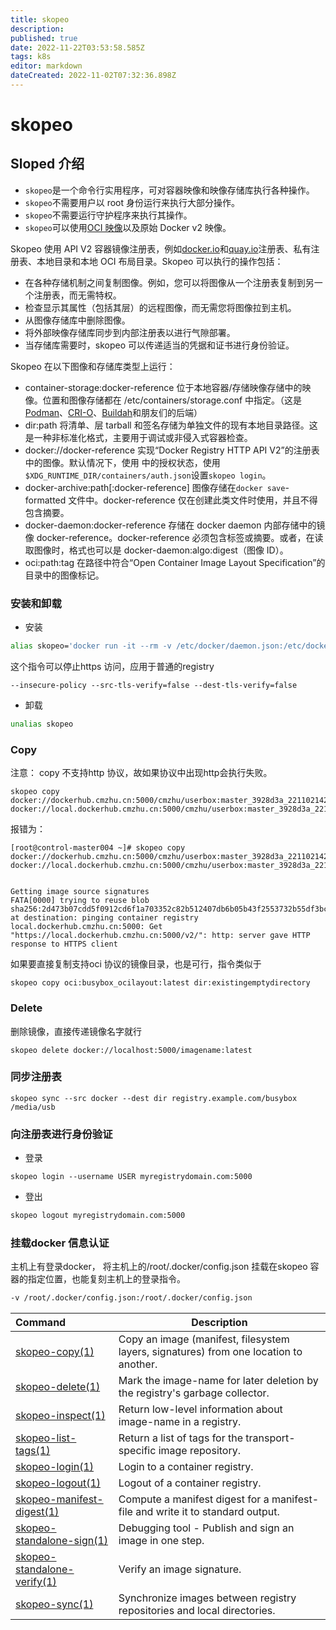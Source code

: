 ```yaml
---
title: skopeo
description: 
published: true
date: 2022-11-22T03:53:58.585Z
tags: k8s
editor: markdown
dateCreated: 2022-11-02T07:32:36.898Z
---
```


# skopeo

## Sloped 介绍

- `skopeo`是一个命令行实用程序，可对容器映像和映像存储库执行各种操作。
- `skopeo`不需要用户以 root 身份运行来执行大部分操作。
- `skopeo`不需要运行守护程序来执行其操作。
- `skopeo`可以使用[OCI 映像](https://github.com/opencontainers/image-spec)以及原始 Docker v2 映像。

Skopeo 使用 API V2 容器镜像注册表，例如[docker.io](https://docker.io/)和[quay.io](https://quay.io/)注册表、私有注册表、本地目录和本地 OCI 布局目录。Skopeo 可以执行的操作包括：

- 在各种存储机制之间复制图像。例如，您可以将图像从一个注册表复制到另一个注册表，而无需特权。
- 检查显示其属性（包括其层）的远程图像，而无需您将图像拉到主机。
- 从图像存储库中删除图像。
- 将外部映像存储库同步到内部注册表以进行气隙部署。
- 当存储库需要时，skopeo 可以传递适当的凭据和证书进行身份验证。

Skopeo 在以下图像和存储库类型上运行：

- container-storage:docker-reference 位于本地容器/存储映像存储中的映像。位置和图像存储都在 /etc/containers/storage.conf 中指定。（这是[Podman](https://podman.io/)、[CRI-O](https://cri-o.io/)、[Buildah](https://buildah.io/)和朋友们的后端）
- dir:path 将清单、层 tarball 和签名存储为单独文件的现有本地目录路径。这是一种非标准化格式，主要用于调试或非侵入式容器检查。
- docker://docker-reference 实现“Docker Registry HTTP API V2”的注册表中的图像。默认情况下，使用 中的授权状态，使用`$XDG_RUNTIME_DIR/containers/auth.json`设置`skopeo login`。
- docker-archive:path[:docker-reference] 图像存储在`docker save`-formatted 文件中。docker-reference 仅在创建此类文件时使用，并且不得包含摘要。
- docker-daemon:docker-reference 存储在 docker daemon 内部存储中的镜像 docker-reference。docker-reference 必须包含标签或摘要。或者，在读取图像时，格式也可以是 docker-daemon:algo:digest（图像 ID）。
- oci:path:tag 在路径中符合“Open Container Image Layout Specification”的目录中的图像标记。

### 安装和卸载

- 安装

```bash
alias skopeo='docker run -it --rm -v /etc/docker/daemon.json:/etc/docker/daemon.json -v /root/.docker/config.json:/root/.docker/config.json -v /etc/hosts:/etc/hosts --privileged=true dockerhub.cmzhu.cn:5000/aipaas-devops/3rdparty/quay.io/skopeo/stable:v1.9.2  --insecure-policy --src-tls-verify=false --dest-tls-verify=false '
```

这个指令可以停止https 访问，应用于普通的registry
```
--insecure-policy --src-tls-verify=false --dest-tls-verify=false
```
- 卸载

```bash
unalias skopeo
```

### Copy

注意： copy 不支持http 协议，故如果协议中出现http会执行失败。

```shell
skopeo copy docker://dockerhub.cmzhu.cn:5000/cmzhu/userbox:master_3928d3a_221102142419 docker://local.dockerhub.cmzhu.cn:5000/cmzhu/userbox:master_3928d3a_221102142419
```

报错为：

```shell
[root@control-master004 ~]# skopeo copy docker://dockerhub.cmzhu.cn:5000/cmzhu/userbox:master_3928d3a_221102142419 docker://local.dockerhub.cmzhu.cn:5000/cmzhu/userbox:master_3928d3a_221102142419


Getting image source signatures
FATA[0000] trying to reuse blob sha256:2d473b07cdd5f0912cd6f1a703352c82b512407db6b05b43f2553732b55df3bc at destination: pinging container registry local.dockerhub.cmzhu.cn:5000: Get "https://local.dockerhub.cmzhu.cn:5000/v2/": http: server gave HTTP response to HTTPS client
```

如果要直接复制支持oci 协议的镜像目录，也是可行，指令类似于

```shell
skopeo copy oci:busybox_ocilayout:latest dir:existingemptydirectory
```



### Delete

删除镜像，直接传递镜像名字就行

```shell
skopeo delete docker://localhost:5000/imagename:latest
```

### 同步注册表

```shell
skopeo sync --src docker --dest dir registry.example.com/busybox /media/usb
```

### 向注册表进行身份验证

- 登录

```shell
skopeo login --username USER myregistrydomain.com:5000
```

- 登出

```bash
skopeo logout myregistrydomain.com:5000
```

### 挂载docker 信息认证

主机上有登录docker， 将主机上的/root/.docker/config.json 挂载在skopeo 容器的指定位置，也能复刻主机上的登录指令。

```bash
-v /root/.docker/config.json:/root/.docker/config.json
```


| Command                                                      | Description                                                  |
| :----------------------------------------------------------- | ------------------------------------------------------------ |
| [skopeo-copy(1)](https://github.com/containers/skopeo/blob/main/docs/skopeo-copy.1.md) | Copy an image (manifest, filesystem layers, signatures) from one location to another. |
| [skopeo-delete(1)](https://github.com/containers/skopeo/blob/main/docs/skopeo-delete.1.md) | Mark the image-name for later deletion by the registry's garbage collector. |
| [skopeo-inspect(1)](https://github.com/containers/skopeo/blob/main/docs/skopeo-inspect.1.md) | Return low-level information about image-name in a registry. |
| [skopeo-list-tags(1)](https://github.com/containers/skopeo/blob/main/docs/skopeo-list-tags.1.md) | Return a list of tags for the transport-specific image repository. |
| [skopeo-login(1)](https://github.com/containers/skopeo/blob/main/docs/skopeo-login.1.md) | Login to a container registry.                               |
| [skopeo-logout(1)](https://github.com/containers/skopeo/blob/main/docs/skopeo-logout.1.md) | Logout of a container registry.                              |
| [skopeo-manifest-digest(1)](https://github.com/containers/skopeo/blob/main/docs/skopeo-manifest-digest.1.md) | Compute a manifest digest for a manifest-file and write it to standard output. |
| [skopeo-standalone-sign(1)](https://github.com/containers/skopeo/blob/main/docs/skopeo-standalone-sign.1.md) | Debugging tool - Publish and sign an image in one step.      |
| [skopeo-standalone-verify(1)](https://github.com/containers/skopeo/blob/main/docs/skopeo-standalone-verify.1.md) | Verify an image signature.                                   |
| [skopeo-sync(1)](https://github.com/containers/skopeo/blob/main/docs/skopeo-sync.1.md) | Synchronize images between registry repositories and local directories. |

